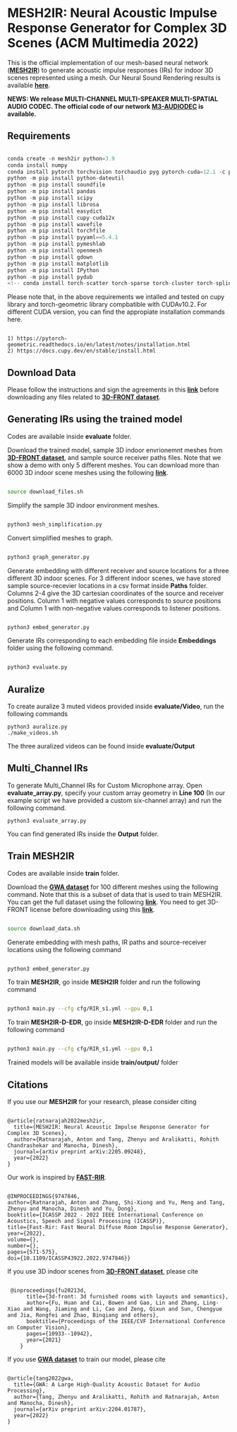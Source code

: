 # MESH2IR: Neural Acoustic Impulse Response Generator for Complex 3D Scenes (ACM Multimedia 2022)

This is the official implementation of our mesh-based neural network ([**MESH2IR**](https://arxiv.org/pdf/2205.09248.pdf)) to generate acoustic impulse responses (IRs) for indoor 3D scenes represented
using a mesh. Our Neural Sound Rendering results is available [**here**](https://anton-jeran.github.io/M2IR/).

**NEWS: We release MULTI-CHANNEL MULTI-SPEAKER MULTI-SPATIAL AUDIO CODEC. The official code of our network [**M3-AUDIODEC**](https://github.com/anton-jeran/MULTI-AUDIODEC) is available.** 

## Requirements

```Python

conda create -n mesh2ir python=3.9
conda install numpy
conda install pytorch torchvision torchaudio pyg pytorch-cuda=12.1 -c pytorch -c nvidia -c pyg
python -m pip install python-dateutil
python -m pip install soundfile
python -m pip install pandas
python -m pip install scipy
python -m pip install librosa
python -m pip install easydict
python -m pip install cupy-cuda12x
python -m pip install wavefile
python -m pip install torchfile
python -m pip install pyyaml==5.4.1
python -m pip install pymeshlab
python -m pip install openmesh
python -m pip install gdown
python -m pip install matplotlib
python -m pip install IPython
python -m pip install pydub
<!-- conda install torch-scatter torch-sparse torch-cluster torch-spline-conv-c pyg -c nvidia  -->

```

Please note that, in the above requirements we intalled and tested on cupy library and torch-geometric library compbatible with CUDAv10.2. For different CUDA version, you can find the appropiate installation commands here.

```text

1) https://pytorch-geometric.readthedocs.io/en/latest/notes/installation.html
2) https://docs.cupy.dev/en/stable/install.html

```

## Download Data

Please follow the instructions and sign the agreements in this [**link**](https://dlr-rm.github.io/BlenderProc/examples/datasets/front_3d/README.html?msclkid=f7bd359dc76411eca640dbcac3538f68) before downloading any files related to [**3D-FRONT dataset**](https://tianchi.aliyun.com/specials/promotion/alibaba-3d-scene-dataset).  

## Generating IRs using the trained model

Codes are available inside **evaluate** folder.

Download the trained model, sample 3D indoor envrionemnt meshes from [**3D-FRONT dataset**](https://tianchi.aliyun.com/specials/promotion/alibaba-3d-scene-dataset), and sample source receiver paths files. Note that we show a demo with only 5 different meshes. You can download more than 6000 3D indoor scene meshes using the following [**link**](https://dlr-rm.github.io/BlenderProc/examples/datasets/front_3d/README.html?msclkid=f7bd359dc76411eca640dbcac3538f68).

```bash

source download_files.sh

```

Simplify the sample 3D indoor environment meshes.

```bash

python3 mesh_simplification.py

```

Convert simplified meshes to graph.

```bash

python3 graph_generator.py

```

Generate embedding with different receiver and source locations for a three different 3D indoor scenes. For 3 different indoor scenes, we have stored sample source-recevier locations in a csv format inside **Paths** folder. Columns 2-4 give the 3D cartesian coordinates of the source and receiver positions. Column 1 with negative values corresponds to source positions and Column 1 with non-negative values corresponds to listener positions.

```bash

python3 embed_generator.py

```

Generate IRs corresponding to each embedding file inside **Embeddings** folder using the following command.

```bash

python3 evaluate.py

```

## Auralize

To create auralize 3 muted videos provided inside **evaluate/Video**, run the following commands

```
python3 auralize.py
./make_videos.sh
```

The three auralized videos can be found inside **evaluate/Output**

## Multi_Channel IRs
To generate Multi_Channel IRs for Custom Microphone array. Open **evaluate_array.py**, specify your custom array geometry in **Line 100** (In our example script we have provided a custom six-channel array) and run the following command.
```
python3 evaluate_array.py
```


You can find generated IRs inside the **Output** folder.

## Train MESH2IR

Codes are available inside **train** folder.

Download the [**GWA dataset**](https://gamma.umd.edu/researchdirections/sound/gwa) for 100 different meshes using the following command. Note that this is a subset of data that is used to train MESH2IR. You can get the full dataset using the following [**link**](https://gamma.umd.edu/researchdirections/sound/gwa). You need to get 3D-FRONT license before downloading using this [**link**](https://dlr-rm.github.io/BlenderProc/examples/datasets/front_3d/README.html?msclkid=f7bd359dc76411eca640dbcac3538f68).

```bash

source download_data.sh

```

Generate embedding with mesh paths, IR paths and source-receiver locations using the following command

```bash

python3 embed_generator.py

```

To train **MESH2IR**, go inside **MESH2IR** folder and run the following command

```bash

python3 main.py --cfg cfg/RIR_s1.yml --gpu 0,1

```

To train **MESH2IR-D-EDR**, go inside **MESH2IR-D-EDR** folder and run the following command

```bash

python3 main.py --cfg cfg/RIR_s1.yml --gpu 0,1

```

Trained models will be available inside **train/output/** folder

## Citations

If you use our **MESH2IR** for your research, please consider citing

```text

@article{ratnarajah2022mesh2ir,
  title={MESH2IR: Neural Acoustic Impulse Response Generator for Complex 3D Scenes},
  author={Ratnarajah, Anton and Tang, Zhenyu and Aralikatti, Rohith Chandrashekar and Manocha, Dinesh},
  journal={arXiv preprint arXiv:2205.09248},
  year={2022}
}

```

Our work is inspired by [**FAST-RIR**](https://arxiv.org/pdf/2110.04057.pdf).

```text

@INPROCEEDINGS{9747846, 
author={Ratnarajah, Anton and Zhang, Shi-Xiong and Yu, Meng and Tang, Zhenyu and Manocha, Dinesh and Yu, Dong}, 
booktitle={ICASSP 2022 - 2022 IEEE International Conference on Acoustics, Speech and Signal Processing (ICASSP)},
title={Fast-Rir: Fast Neural Diffuse Room Impulse Response Generator},
year={2022}, 
volume={},
number={},
pages={571-575},
doi={10.1109/ICASSP43922.2022.9747846}}

```

If you use 3D indoor scenes from [**3D-FRONT dataset**](https://tianchi.aliyun.com/specials/promotion/alibaba-3d-scene-dataset), please cite

```text

 @inproceedings{fu20213d,
      title={3d-front: 3d furnished rooms with layouts and semantics},
      author={Fu, Huan and Cai, Bowen and Gao, Lin and Zhang, Ling-Xiao and Wang, Jiaming and Li, Cao and Zeng, Qixun and Sun, Chengyue and Jia, Rongfei and Zhao, Binqiang and others},
      booktitle={Proceedings of the IEEE/CVF International Conference on Computer Vision},
      pages={10933--10942},
      year={2021}
    }

```

If you use [**GWA dataset**](https://gamma.umd.edu/researchdirections/sound/gwa) to train our model, please cite

```text

@article{tang2022gwa,
  title={GWA: A Large High-Quality Acoustic Dataset for Audio Processing},
  author={Tang, Zhenyu and Aralikatti, Rohith and Ratnarajah, Anton and Manocha, Dinesh},
  journal={arXiv preprint arXiv:2204.01787},
  year={2022}
}

```
